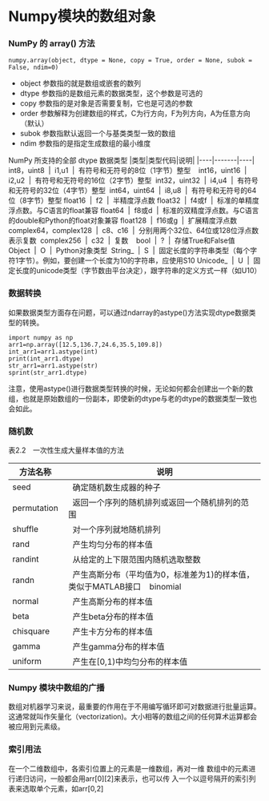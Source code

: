 # Numpy模块的数组对象

### NumPy 的 array() 方法
```
numpy.array(object, dtype = None, copy = True, order = None, subok = False, ndim=0)
```
* object 参数指的就是数组或嵌套的数列
* dtype 参数指的是数组元素的数据类型，这个参数是可选的
* copy 参数指的是对象是否需要复制，它也是可选的参数
* order 参数解释为创建数组的样式，C为行方向，F为列方向，A为任意方向（默认）
* subok 参数指默认返回一个与基类类型一致的数组
* ndim 参数指的是指定生成数组的最小维度

NumPy 所支持的全部 dtype 数据类型
|类型|类型代码|说明|
|----|-------|----|
int8，uint8  |  i1,u1  |  有符号和无符号的8位（1字节）整型    
int16，uint16  |  i2,u2  |  有符号和无符号的16位（2字节）整型 
int32，uint32  |  i4,u4  |  有符号和无符号的32位（4字节）整型  
int64，uint64  |  i8,u8  |  有符号和无符号的64位（8字节）整型
float16  |  f2  |  半精度浮点数
float32  |  f4或f  |  标准的单精度浮点数。与C语言的float兼容
float64  |  f8或d  |  标准的双精度浮点数。与C语言的double和Python的float对象兼容
float128  |  f16或g  |  扩展精度浮点数    
complex64，complex128  |  c8、c16  |  分别用两个32位、64位或128位浮点数表示复数  
complex256  |  c32  |  复数    
bool  |  ?  |  存储True和False值    
Object  |  O  |  Python对象类型 
String_  |  S  |  固定长度的字符串类型（每个字符1字节）。例如，要创建一个长度为10的字符串，应使用S10
Unicode_  |  U  |  固定长度的unicode类型（字节数由平台决定），跟字符串的定义方式一样（如U10）

### 数据转换
如果数据类型方面存在问题，可以通过ndarray的astype()方法实现dtype数据类型的转换。
```
import numpy as np 
arr1=np.array([12.5,136.7,24.6,35.5,109.8]) 
int_arr1=arr1.astype(int) 
print(int_arr1.dtype) 
str_arr1=arr1.astype(str) 
sprint(str_arr1.dtype)
```
注意，使用astype()进行数据类型转换的时候，无论如何都会创建出一个新的数组，也就是原始数组的一份副本，即使新的dtype与老的dtype的数据类型一致也会如此。

###  随机数
表2.2　一次性生成大量样本值的方法

方法名称  |  说明
--------- | ---------
seed  |  确定随机数生成器的种子    
permutation  |  返回一个序列的随机排列或返回一个随机排列的范围    
shuffle  |  对一个序列就地随机排列    
rand  |  产生均匀分布的样本值    
randint  |  从给定的上下限范围内随机选取整数    
randn  |  产生高斯分布（平均值为0，标准差为1)的样本值，类似于MATLAB接口    binomial |   产生二项分布的样本值
normal  |  产生高斯分布的样本值    
beta  |  产生beta分布的样本值    
chisquare  |  产生卡方分布的样本值    
gamma  |  产生gamma分布的样本值    
uniform  |  产生在[0,1)中均匀分布的样本值  


### Numpy 模块中数组的广播
数组对机器学习来说，最重要的作用在于不用编写循环即可对数据进行批量运算。这通常就叫作矢量化（vectorization)。大小相等的数组之间的任何算术运算都会被应用到元素级。


### 索引用法
在一个二维数组中，各索引位置上的元素是一维数组，再对一维 数组中的元素进行递归访问，一般都会用arr[0][2]来表示，也可以传 入一个以逗号隔开的索引列表来选取单个元素，如arr[0,2]